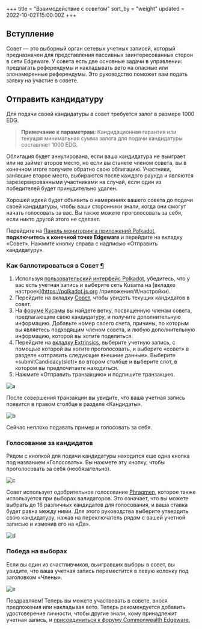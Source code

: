 +++
title = "Взаимодействие с советом"
sort_by = "weight"
updated = 2022-10-02T15:00:00Z
+++

## Вступление

Совет — это выборный орган сетевых учетных записей, который предназначен для представления пассивных заинтересованных сторон в сети Edgeware. У совета есть две основные задачи в управлении: предлагать референдумы и накладывать вето на опасные или злонамеренные референдумы. Это руководство поможет вам подать заявку на участие в совете.

## Отправить кандидатуру

Для подачи своей кандидатуры в совет требуется залог в размере 1000 EDG.

>**Примечание к параметрам:** Кандидационная гарантия или текущая минимальная сумма залога для подачи кандидатуры составляет 1000 EDG.

Облигация будет аннулирована, если ваша кандидатура не выиграет или не займет второе место, но если вы станете членом совета, вы в конечном итоге получите обратно свою облигацию. Участники, занявшие второе место, выбираются после каждого раунда и являются зарезервированными участниками на случай, если один из победителей будет принудительно удален.

Хорошей идеей будет объявить о намерениях вашего совета до подачи своей кандидатуры, чтобы ваши сторонники знали, когда они смогут начать голосовать за вас. Вы также можете проголосовать за себя, если никто другой этого не сделает.

Перейдите на [Панель мониторинга приложений Polkadot](https://polkadot.js.org/apps), **подключитесь к конечной точке Edgeware** и перейдите на вкладку «Совет». Нажмите кнопку справа с надписью «Отправить кандидатуру».

### Как баллотироваться в Совет [¶](https://guide.kusama.network/en/latest/try/governance/#submit-oneself-as-a-council-candidate)

1. Используя [пользовательский интерфейс Polkadot](https://polkadot.js.org/apps/), убедитесь, что у вас есть учетная запись и выберите сеть Kusama на [вкладке настроек](https://polkadot.js.org /приложения/#/настройки).
2. Перейдите на вкладку [Совет](https://polkadot.js.org/apps/#/council), чтобы увидеть текущих кандидатов в совет.
3. На [форуме Кусамы](https://forum.kusama.network/) вы найдете ветку, посвященную членам совета, предлагающим свою кандидатуру, и получите дополнительную информацию. Добавьте номер своего счета, причины, по которым вы являетесь подходящим членом совета, и любую дополнительную информацию, которой вы хотите поделиться.
4. Перейдите на [вкладку Extrinsics](https://polkadot.js.org/apps/#/extrinsics), выберите учетную запись, с помощью которой вы хотите проголосовать, и выберите «совет» в разделе «отправить следующие внешние данные». Выберите «submitCandidacy(slot)» во втором столбце и выберите слот, в котором вы предпочитаете находиться.
5. Нажмите «Отправить транзакцию» и подпишите транзакцию.

![a](https://wiki.polkadot.network/docs/assets/council/submit_candidacy.png)

После совершения транзакции вы увидите, что ваша учетная запись появится в правом столбце в разделе «Кандидаты».

![b](https://wiki.polkadot.network/docs/assets/council/candidate.png)

Сейчас неплохо подавать пример и голосовать за себя.

### Голосование за кандидатов

Рядом с кнопкой для подачи кандидатуры находится еще одна кнопка под названием «Голосовать». Вы нажмете эту кнопку, чтобы проголосовать за себя \(необязательно\).

![c](https://wiki.polkadot.network/docs/assets/council/vote.png)

Совет использует одобрительное голосование [Phragmen](https://wiki.polkadot.network/docs/en/learn-phragmen), которое также используется при выборах валидаторов. Это означает, что вы можете выбрать до 16 различных кандидатов для голосования, и ваша ставка будет равна между ними. Для этого руководства выберите утвердить свою кандидатуру, нажав на переключатель рядом с вашей учетной записью и изменив его на «Да».

![d](https://wiki.polkadot.network/docs/assets/council/vote_for_yourself.png)

### Победа на выборах

Если вы один из счастливчиков, выигравших выборы в совет, вы увидите, что ваша учетная запись переместится в левую колонку под заголовком «Члены».

![e](https://wiki.polkadot.network/docs/assets/council/member.png)

Поздравляем! Теперь вы можете участвовать в совете, внося предложения или накладывая вето. Теперь рекомендуется добавить удостоверение личности, чтобы другие знали, кому принадлежит учетная запись, и [присоединиться к форуму Commonwealth Edgeware.](https://commonwealth.im/edgeware/discussions)
